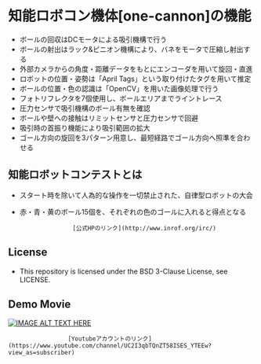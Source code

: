 # 知能ロボコン機体[one-cannon]の機能
* ボールの回収はDCモータによる吸引機構で行う
* ボールの射出はラック&ピニオン機構により、バネをモータで圧縮し射出する
* 外部カメラからの角度・距離データをもとにエンコーダを用いて旋回・直進
* ロボットの位置・姿勢は「April Tags」という取り付けたタグを用いて推定
* ボールの位置・色の認識は「OpenCV」を用いた画像処理で行う
* フォトリフレクタを7個使用し、ボールエリアまでライントレース
* 圧力センサで吸引機構のボール有無を確認
* ボールや壁への接触はリミットセンサと圧力センサで回避
* 吸引時の首振り機能により吸引範囲の拡大
* ゴール方向の旋回を3パターン用意し、最短経路でゴール方向へ照準を合わせる

## 知能ロボットコンテストとは
* スタート時を除いて人為的な操作を一切禁止された、自律型ロボットの大会   
* 赤・青・黄のボール15個を、それぞれの色のゴールに入れると得点となる   

                     [公式HPのリンク](http://www.inrof.org/irc/)      　  

## License
* This repository is licensed under the BSD 3-Clause License, see LICENSE.

## Demo Movie
[![IMAGE ALT TEXT HERE](http://img.youtube.com/vi/bEosERW4-E4/0.jpg)](http://www.youtube.com/watch?v=bEosERW4-E4)

                     [Youtubeアカウントのリンク](https://www.youtube.com/channel/UC2I3qbTQnZT58ISES_YTEEw?view_as=subscriber)
